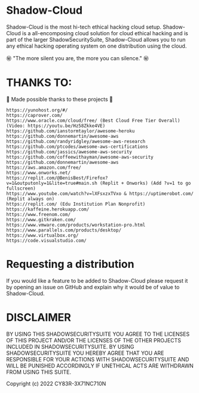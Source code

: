 # Shadow-Cloud

Shadow-Cloud is the most hi-tech ethical hacking cloud setup. Shadow-Cloud is a all-encomposing cloud solution for cloud ethical hacking and is part of the larger ShadowSecuritySuite, Shadow-Cloud allows you to run any ethical hacking operating system on one distribution using the cloud.

㊙️ "The more silent you are, the more you can silence." ㊙️

# THANKS TO:

💖 Made possible thanks to these projects 💖

```
https://yunohost.org/#/
https://caprover.com/
https://www.oracle.com/cloud/free/ (Best Cloud Free Tier Overall) (Video: https://youtu.be/Hz58Zkke4VE)
https://github.com/ianstormtaylor/awesome-heroku
https://github.com/donnemartin/awesome-aws
https://github.com/randyridgley/awesome-aws-research
https://github.com/ptcodes/awesome-aws-certifications
https://github.com/jassics/awesome-aws-security
https://github.com/coffeewithayman/awesome-aws-security
https://github.com/donnemartin/awesome-aws
https://aws.amazon.com/free/
https://www.onworks.net/
https://replit.com/@BenisBest/Firefox?v=1&outputonly=1&lite=true#main.sh (Replit + Onworks) (Add ?v=1 to go fullscreen)
https://www.youtube.com/watch?v=lXFsxzxTVxo & https://uptimerobot.com/ (Replit always on)
https://replit.com/ (Edu Institution Plan Nonprofit)
https://kaffeine.herokuapp.com/
https://www.freenom.com/
https://www.gitkraken.com/
https://www.vmware.com/products/workstation-pro.html
https://www.parallels.com/products/desktop/
https://www.virtualbox.org/
https://code.visualstudio.com/
```
# Requesting a distribution

If you would like a feature to be added to Shadow-Cloud please request it by opening an issue on GitHub and explain why it would be of value to Shadow-Cloud.

# DISCLAIMER

BY USING THIS SHADOWSECURITYSUITE YOU AGREE TO THE LICENSES OF THIS PROJECT AND/OR THE LICENSES OF THE OTHER PROJECTS INCLUDED IN SHADOWSECURITYSUITE. BY USING SHADOWSECURITYSUITE YOU HEREBY AGREE THAT YOU ARE RESPONSIBLE FOR YOUR ACTIONS WITH SHADOWSECURITYSUITE AND WILL BE PUNISHED ACCORDINGLY IF UNETHICAL ACTS ARE WITHDRAWN FROM USING THIS SUITE. 

Copyright (c) 2022 CY83R-3X71NC710N
